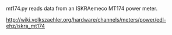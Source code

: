 mt174.py reads data from an ISKRAemeco MT174 power meter.

http://wiki.volkszaehler.org/hardware/channels/meters/power/edl-ehz/iskra_mt174

